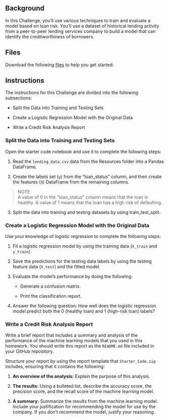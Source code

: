 ## Background
In this Challenge, you’ll use various techniques to train and evaluate a model based on loan risk. You’ll use a dataset of historical lending activity from a peer-to-peer lending services company to build a model that can identify the creditworthiness of borrowers.

## Files
Download the following [files](./Credit_Risk/Resources/lending_data.csv) to help you get started:

## Instructions
The instructions for this Challenge are divided into the following subsections:

- Split the Data into Training and Testing Sets

- Create a Logistic Regression Model with the Original Data

- Write a Credit Risk Analysis Report

### Split the Data into Training and Testing Sets
Open the starter code notebook and use it to complete the following steps:

1. Read the `lending_data.csv` data from the Resources folder into a Pandas DataFrame.

2. Create the labels set (`y`) from the “loan_status” column, and then create the features (`X`) DataFrame from the remaining columns.

>NOTE  
 A value of 0 in the “loan_status” column means that the loan is healthy. A value of 1 means that the loan has a high risk of defaulting.

3. Split the data into training and testing datasets by using train_test_split.

### Create a Logistic Regression Model with the Original Data
Use your knowledge of logistic regression to complete the following steps:

1. Fit a logistic regression model by using the training data (`X_train` and `y_train`).

2. Save the predictions for the testing data labels by using the testing feature data (`X_test`) and the fitted model.

3. Evaluate the model’s performance by doing the following:

    - Generate a confusion matrix.

    - Print the classification report.

4. Answer the following question: How well does the logistic regression model predict both the 0 (healthy loan) and 1 (high-risk loan) labels?

### Write a Credit Risk Analysis Report
Write a brief report that includes a summary and analysis of the performance of the machine learning models that you used in this homework. You should write this report as the `README.md` file included in your GitHub repository.

Structure your report by using the report template that `Starter_Code.zip` includes, ensuring that it contains the following:

1. **An overview of the analysis:** Explain the purpose of this analysis.

2. **The results:** Using a bulleted list, describe the accuracy score, the precision score, and the recall score of the machine learning model.

3. **A summary:** Summarize the results from the machine learning model. Include your justification for recommending the model for use by the company. If you don’t recommend the model, justify your reasoning.
